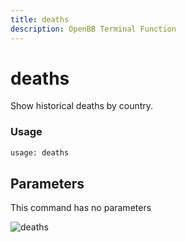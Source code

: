 ```yaml
---
title: deaths
description: OpenBB Terminal Function
---
```


# deaths

Show historical deaths by country.

### Usage 
```python
usage: deaths
```

## Parameters

This command has no parameters


![deaths](https://user-images.githubusercontent.com/46355364/153897766-73a8e2ee-c4e6-40d3-a65d-8b116efdacfa.png)

